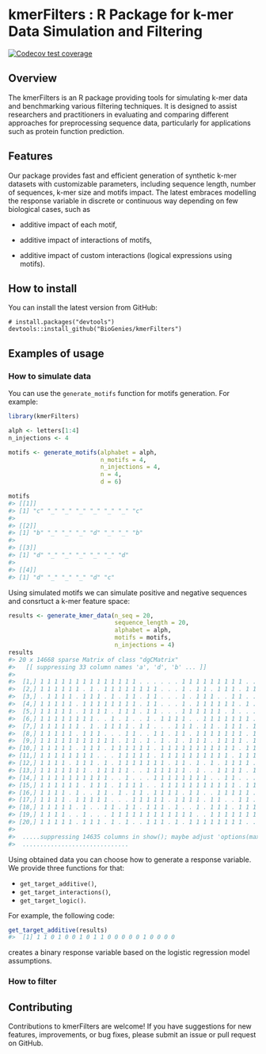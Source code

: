 
<!-- README.md is generated from README.Rmd. Please edit that file -->

# kmerFilters : R Package for k-mer Data Simulation and Filtering

<!-- badges: start -->

[![Codecov test
coverage](https://codecov.io/gh/jakubkala/kmerFilters/branch/main/graph/badge.svg)](https://codecov.io/gh/jakubkala/kmerFilters?branch=main)
<!-- badges: end -->

## Overview

The kmerFilters is an R package providing tools for simulating k-mer
data and benchmarking various filtering techniques. It is designed to
assist researchers and practitioners in evaluating and comparing
different approaches for preprocessing sequence data, particularly for
applications such as protein function prediction.

## Features

Our package provides fast and efficient generation of synthetic k-mer
datasets with customizable parameters, including sequence length, number
of sequences, k-mer size and motifs impact. The latest embraces
modelling the response variable in discrete or continuous way depending
on few biological cases, such as

- additive impact of each motif,

- additive impact of interactions of motifs,

- additive impact of custom interactions (logical expressions using
  motifs).

## How to install

You can install the latest version from GitHub:

    # install.packages("devtools")
    devtools::install_github("BioGenies/kmerFilters")

## Examples of usage

### How to simulate data

You can use the `generate_motifs` function for motifs generation. For
example:

``` r
library(kmerFilters)

alph <- letters[1:4]
n_injections <- 4

motifs <- generate_motifs(alphabet = alph, 
                          n_motifs = 4, 
                          n_injections = 4, 
                          n = 4, 
                          d = 6)

motifs
#> [[1]]
#> [1] "c" "_" "_" "_" "_" "_" "_" "c"
#> 
#> [[2]]
#> [1] "b" "_" "_" "_" "d" "_" "_" "b"
#> 
#> [[3]]
#> [1] "d" "_" "_" "_" "_" "_" "d"
#> 
#> [[4]]
#> [1] "d" "_" "_" "_" "d" "c"
```

Using simulated motifs we can simulate positive and negative sequences
and consrtuct a k-mer feature space:

``` r
results <- generate_kmer_data(n_seq = 20, 
                              sequence_length = 20, 
                              alphabet = alph,
                              motifs = motifs, 
                              n_injections = 4)
results
#> 20 x 14668 sparse Matrix of class "dgCMatrix"
#>   [[ suppressing 33 column names 'a', 'd', 'b' ... ]]
#>                                                                               
#>  [1,] 1 1 1 1 1 1 1 1 1 1 1 1 1 1 . . . . . . 1 1 1 1 1 1 1 1 1 . . . . ......
#>  [2,] 1 1 1 1 1 1 . 1 . 1 1 1 1 1 1 1 1 . . . 1 . 1 1 . 1 1 1 . 1 1 1 1 ......
#>  [3,] . 1 1 1 1 . 1 1 1 . 1 . 1 1 . 1 1 . . . 1 . 1 1 1 . . 1 1 . . . 1 ......
#>  [4,] 1 1 1 1 1 . 1 1 1 1 1 1 1 1 . 1 1 . . . 1 . 1 1 1 1 1 1 . 1 . 1 . ......
#>  [5,] 1 1 1 1 1 . 1 1 1 1 . 1 1 1 . 1 1 . . . 1 1 1 1 1 1 . 1 . . . . . ......
#>  [6,] 1 1 1 1 1 1 1 1 . . 1 . 1 . . 1 . 1 1 1 1 . . 1 1 1 1 1 1 1 . . 1 ......
#>  [7,] 1 1 1 1 1 1 . 1 . 1 1 1 1 . 1 1 . . . 1 1 1 . 1 1 . 1 1 1 . 1 . 1 ......
#>  [8,] 1 1 1 1 1 . 1 1 1 . . . 1 1 . . 1 1 . 1 1 . 1 1 1 1 1 1 1 . 1 . . ......
#>  [9,] 1 1 1 1 1 1 1 1 1 1 1 . 1 1 . 1 . 1 . 1 . 1 1 1 . 1 1 1 1 . 1 . 1 ......
#> [10,] 1 1 1 1 1 . 1 1 1 . 1 1 1 1 1 1 . 1 1 1 1 1 1 1 1 1 1 1 . 1 1 1 1 ......
#> [11,] 1 1 1 1 1 1 1 1 . . . 1 1 1 1 1 . 1 1 1 1 1 1 1 1 1 1 . 1 1 1 . 1 ......
#> [12,] 1 1 1 1 . 1 1 1 . 1 . 1 1 1 1 1 1 1 . 1 1 . 1 . 1 . 1 1 1 1 . 1 1 ......
#> [13,] 1 1 1 1 1 1 1 . 1 1 1 1 1 . . 1 1 1 1 1 1 . 1 . . 1 1 1 1 . 1 1 1 ......
#> [14,] 1 1 1 1 1 1 1 1 1 1 . . 1 . . . 1 1 1 1 1 1 1 1 . . 1 1 . . . 1 1 ......
#> [15,] 1 1 1 1 1 1 . 1 1 1 . 1 1 1 1 . . 1 1 1 1 1 1 1 1 1 1 1 . 1 1 . . ......
#> [16,] 1 1 1 1 . 1 . . 1 1 . 1 . 1 1 . 1 1 1 1 . 1 1 . . 1 1 1 1 1 . 1 . ......
#> [17,] 1 1 1 1 . 1 1 1 1 1 . . . 1 1 1 1 1 . 1 1 1 1 . 1 1 . . 1 1 . 1 1 ......
#> [18,] 1 1 1 1 1 . 1 . . 1 1 . 1 1 . 1 1 1 . 1 . . 1 . 1 1 1 . 1 1 1 . 1 ......
#> [19,] 1 1 1 1 . . 1 . . . 1 1 1 1 1 1 1 1 1 1 1 1 . . 1 1 1 1 1 1 1 . 1 ......
#> [20,] 1 1 1 1 1 . 1 1 1 . 1 . 1 . . 1 1 1 . 1 . 1 1 1 1 1 1 1 1 . . . 1 ......
#> 
#>  .....suppressing 14635 columns in show(); maybe adjust 'options(max.print= *, width = *)'
#>  ..............................
```

Using obtained data you can choose how to generate a response variable.
We provide three functions for that:

- `get_target_additive()`,
- `get_target_interactions()`,
- `get_target_logic()`.

For example, the following code:

``` r
get_target_additive(results)
#>  [1] 1 1 0 1 0 0 1 0 1 1 0 0 0 0 0 1 0 0 0 0
```

creates a binary response variable based on the logistic regression
model assumptions.

### How to filter

## Contributing

Contributions to kmerFilters are welcome! If you have suggestions for
new features, improvements, or bug fixes, please submit an issue or pull
request on GitHub.
